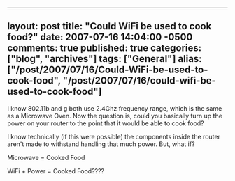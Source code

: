   ---
  layout: post
  title: "Could WiFi be used to cook food?"
  date: 2007-07-16 14:04:00 -0500
  comments: true
  published: true
  categories: ["blog", "archives"]
  tags: ["General"]
  alias: ["/post/2007/07/16/Could-WiFi-be-used-to-cook-food", "/post/2007/07/16/could-wifi-be-used-to-cook-food"]
  ---
<!-- more -->
<P>I know 802.11b and g both use 2.4Ghz frequency range, which is the same as a Microwave Oven. Now the question is, could you basically turn up the power on your router to the point that it would be able to cook food?</P>
<P>I know technically (if this were possible) the components inside the router aren't made to withstand handling that much power. But, what if?</P>
<P>Microwave = Cooked Food</P>
<P>WiFi + Power =&nbsp;Cooked Food????</P>
